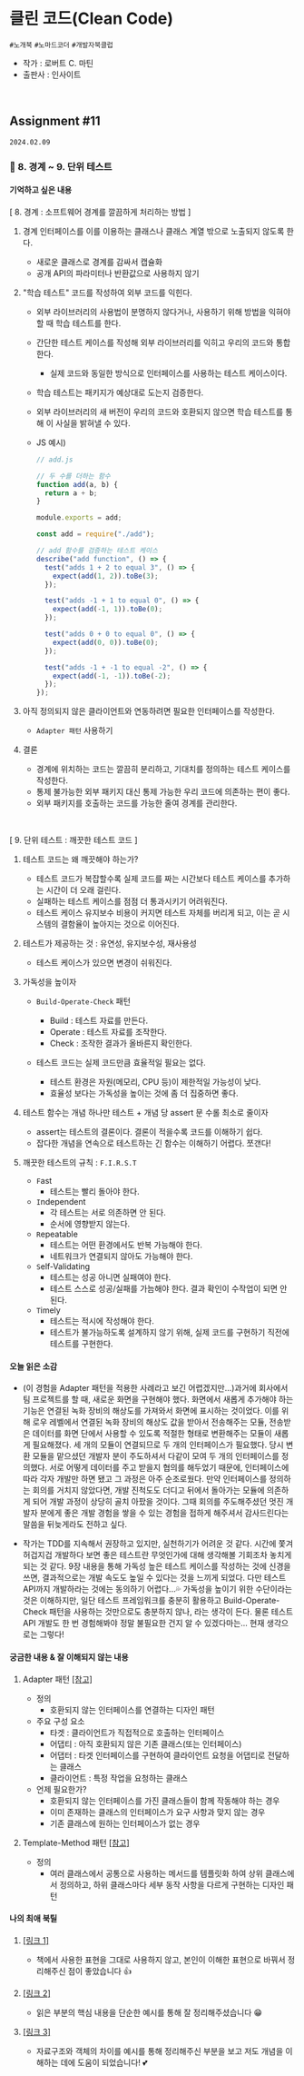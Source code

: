 # 클린 코드(Clean Code)

`#노개북` `#노마드코더` `#개발자북클럽`

- 작가 : 로버트 C. 마틴
- 출판사 : 인사이트

<br>

## Assignment #11

`2024.02.09`

### 🔖 8. 경계 ~ 9. 단위 테스트

#### 기억하고 싶은 내용

[ 8. 경계 : 소프트웨어 경계를 깔끔하게 처리하는 방법 ]

1. 경계 인터페이스를 이를 이용하는 클래스나 클래스 계열 밖으로 노출되지 않도록 한다.

   - 새로운 클래스로 경계를 감싸서 캡슐화
   - 공개 API의 파라미터나 반환값으로 사용하지 않기

2. "학습 테스트" 코드를 작성하여 외부 코드를 익힌다.

   - 외부 라이브러리의 사용법이 분명하지 않다거나, 사용하기 위해 방법을 익혀야 할 때 학습 테스트를 한다.
   - 간단한 테스트 케이스를 작성해 외부 라이브러리를 익히고 우리의 코드와 통합한다.
     - 실제 코드와 동일한 방식으로 인터페이스를 사용하는 테스트 케이스이다.
   - 학습 테스트는 패키지가 예상대로 도는지 검증한다.
   - 외부 라이브러리의 새 버전이 우리의 코드와 호환되지 않으면 학습 테스트를 통해 이 사실을 밝혀낼 수 있다.
   - JS 예시)

     ```js
     // add.js

     // 두 수를 더하는 함수
     function add(a, b) {
       return a + b;
     }

     module.exports = add;
     ```

     ```js
     const add = require("./add");

     // add 함수를 검증하는 테스트 케이스
     describe("add function", () => {
       test("adds 1 + 2 to equal 3", () => {
         expect(add(1, 2)).toBe(3);
       });

       test("adds -1 + 1 to equal 0", () => {
         expect(add(-1, 1)).toBe(0);
       });

       test("adds 0 + 0 to equal 0", () => {
         expect(add(0, 0)).toBe(0);
       });

       test("adds -1 + -1 to equal -2", () => {
         expect(add(-1, -1)).toBe(-2);
       });
     });
     ```

3. 아직 정의되지 않은 클라이언트와 연동하려면 필요한 인터페이스를 작성한다.

   - `Adapter 패턴` 사용하기

4. 결론

   - 경계에 위치하는 코드는 깔끔히 분리하고, 기대치를 정의하는 테스트 케이스를 작성한다.
   - 통제 불가능한 외부 패키지 대신 통제 가능한 우리 코드에 의존하는 편이 좋다.
   - 외부 패키지를 호출하는 코드를 가능한 줄여 경계를 관리한다.

<br>

[ 9. 단위 테스트 : 깨끗한 테스트 코드 ]

1. 테스트 코드는 왜 깨끗해야 하는가?

   - 테스트 코드가 복잡할수록 실제 코드를 짜는 시간보다 테스트 케이스를 추가하는 시간이 더 오래 걸린다.
   - 실패하는 테스트 케이스를 점점 더 통과시키기 어려워진다.
   - 테스트 케이스 유지보수 비용이 커지면 테스트 자체를 버리게 되고, 이는 곧 시스템의 결함율이 높아지는 것으로 이어진다.

2. 테스트가 제공하는 것 : 유연성, 유지보수성, 재사용성

   - 테스트 케이스가 있으면 변경이 쉬워진다.

3. 가독성을 높이자

   - `Build-Operate-Check` 패턴

     - Build : 테스트 자료를 만든다.
     - Operate : 테스트 자료를 조작한다.
     - Check : 조작한 결과가 올바른지 확인한다.

   - 테스트 코드는 실제 코드만큼 효율적일 필요는 없다.
     - 테스트 환경은 자원(메모리, CPU 등)이 제한적일 가능성이 낮다.
     - 효율성 보다는 가독성을 높이는 것에 좀 더 집중하면 좋다.

4. 테스트 함수는 개념 하나만 테스트 + 개념 당 assert 문 수롤 최소로 줄이자

   - assert는 테스트의 결론이다. 결론이 적을수록 코드를 이해하기 쉽다.
   - 잡다한 개념을 연속으로 테스트하는 긴 함수는 이해하기 어렵다. 쪼갠다!

5. 깨끗한 테스트의 규칙 : `F.I.R.S.T`
   - `F`ast
     - 테스트는 빨리 돌아야 한다.
   - `I`ndependent
     - 각 테스트는 서로 의존하면 안 된다.
     - 순서에 영향받지 않는다.
   - `R`epeatable
     - 테스트는 어떤 환경에서도 반복 가능해야 한다.
     - 네트워크가 연결되지 않아도 가능해야 한다.
   - `S`elf-Validating
     - 테스트는 성공 아니면 실패여야 한다.
     - 테스트 스스로 성공/실패를 가늠해야 한다. 결과 확인이 수작업이 되면 안 된다.
   - `T`imely
     - 테스트는 적시에 작성해야 한다.
     - 테스트가 불가능하도록 설계하지 않기 위해, 실제 코드를 구현하기 직전에 테스트를 구현한다.

#### 오늘 읽은 소감

- (이 경험을 Adapter 패턴을 적용한 사례라고 보긴 어렵겠지만...)과거에 회사에서 팀 프로젝트를 할 때, 새로운 화면을 구현해야 했다. 화면에서 새롭게 추가해야 하는 기능은 연결된 녹화 장비의 해상도를 가져와서 화면에 표시하는 것이었다. 이를 위해 로우 레벨에서 연결된 녹화 장비의 해상도 값을 받아서 전송해주는 모듈, 전송받은 데이터를 화면 단에서 사용할 수 있도록 적절한 형태로 변환해주는 모듈이 새롭게 필요해졌다. 세 개의 모듈이 연결되므로 두 개의 인터페이스가 필요했다. 당시 변환 모듈을 맡으셨던 개발자 분이 주도하셔서 다같이 모여 두 개의 인터페이스를 정의했다. 서로 어떻게 데이터를 주고 받을지 협의를 해두었기 때문에, 인터페이스에 따라 각자 개발만 하면 됐고 그 과정은 아주 순조로웠다. 만약 인터페이스를 정의하는 회의를 거치지 않았다면, 개발 진척도도 더디고 뒤에서 돌아가는 모듈에 의존하게 되어 개발 과정이 상당히 골치 아팠을 것이다. 그때 회의를 주도해주셨던 멋진 개발자 분에게 좋은 개발 경험을 쌓을 수 있는 경험을 접하게 해주셔서 감사드린다는 말씀을 뒤늦게라도 전하고 싶다.

- 작가는 TDD를 지속해서 권장하고 있지만, 실천하기가 어려운 것 같다. 시간에 쫓겨 허겁지겁 개발하다 보면 좋은 테스트란 무엇인가에 대해 생각해볼 기회조차 놓치게 되는 것 같다. 9장 내용을 통해 가독성 높은 테스트 케이스를 작성하는 것에 신경을 쓰면, 결과적으로는 개발 속도도 높일 수 있다는 것을 느끼게 되었다. 다만 테스트 API까지 개발하라는 것에는 동의하기 어렵다...💦 가독성을 높이기 위한 수단이라는 것은 이해하지만, 일단 테스트 프레임워크를 충분히 활용하고 Build-Operate-Check 패턴을 사용하는 것만으로도 충분하지 않나, 라는 생각이 든다. 물론 테스트 API 개발도 한 번 경험해봐야 정말 불필요한 건지 알 수 있겠다마는... 현재 생각으로는 그렇다!

#### 궁금한 내용 & 잘 이해되지 않는 내용

1. Adapter 패턴 [[참고]](https://yozm.wishket.com/magazine/detail/2077/)

   - 정의
     - 호환되지 않는 인터페이스를 연결하는 디자인 패턴
   - 주요 구성 요소
     - 타겟 : 클라이언트가 직접적으로 호출하는 인터페이스
     - 어댑티 : 아직 호환되지 않은 기존 클래스(또는 인터페이스)
     - 어댑터 : 타겟 인터페이스를 구현하여 클라이언트 요청을 어댑티로 전달하는 클래스
     - 클라이언트 : 특정 작업을 요청하는 클래스
   - 언제 필요한가?
     - 호환되지 않는 인터페이스를 가진 클래스들이 함께 작동해야 하는 경우
     - 이미 존재하는 클래스의 인터페이스가 요구 사항과 맞지 않는 경우
     - 기존 클래스에 원하는 인터페이스가 없는 경우

2. Template-Method 패턴 [[참고]](https://inpa.tistory.com/entry/GOF-%F0%9F%92%A0-%ED%85%9C%ED%94%8C%EB%A6%BF-%EB%A9%94%EC%86%8C%EB%93%9CTemplate-Method-%ED%8C%A8%ED%84%B4-%EC%A0%9C%EB%8C%80%EB%A1%9C-%EB%B0%B0%EC%9B%8C%EB%B3%B4%EC%9E%90)
   - 정의
     - 여러 클래스에서 공통으로 사용하는 메서드를 템플릿화 하여 상위 클래스에서 정의하고, 하위 클래스마다 세부 동작 사항을 다르게 구현하는 디자인 패턴

#### 나의 최애 북틸

1. [[링크 1]](https://dongpark.notion.site/8-8e86f520f77c4391ac5589102ae7465d)

   - 책에서 사용한 표현을 그대로 사용하지 않고, 본인이 이해한 표현으로 바꿔서 정리해주신 점이 좋았습니다 👍

2. [[링크 2]](https://nomadcoders.co/community/thread/9287)

   - 읽은 부분의 핵심 내용을 단순한 예시를 통해 잘 정리해주셨습니다 😁

3. [[링크 3]](https://nomadcoders.co/community/thread/9267)

   - 자료구조와 객체의 차이를 예시를 통해 정리해주신 부분을 보고 저도 개념을 이해하는 데에 도움이 되었습니다! 💕
